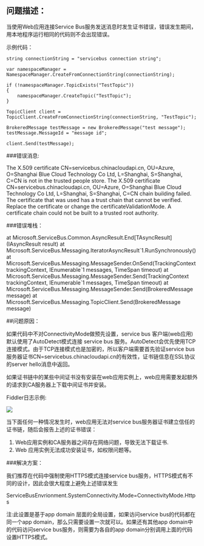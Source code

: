 ##	问题描述：当使用Web应用连接Service Bus服务发送消息时发生证书错误，错误发生期间，用本地程序运行相同的代码则不会出现错误。 示例代码：     string connectionString = "servicebus connection string";        var namespaceManager = NamespaceManager.CreateFromConnectionString(connectionString);        if (!namespaceManager.TopicExists("TestTopic"))    {        namespaceManager.CreateTopic("TestTopic");    }        TopicClient client = TopicClient.CreateFromConnectionString(connectionString, "TestTopic");        BrokeredMessage testMessage = new BrokeredMessage("test message");    testMessage.MessageId = "message id";        client.Send(testMessage);###错误消息:The X.509 certificate CN=servicebus.chinacloudapi.cn, OU=Azure, O=Shanghai Blue Cloud Technology Co Ltd, L=Shanghai, S=Shanghai, C=CN is not in the trusted people store. The X.509 certificate CN=servicebus.chinacloudapi.cn, OU=Azure, O=Shanghai Blue Cloud Technology Co Ltd, L=Shanghai, S=Shanghai, C=CN chain building failed. The certificate that was used has a trust chain that cannot be verified. Replace the certificate or change the certificateValidationMode. A certificate chain could not be built to a trusted root authority.###错误堆栈：at Microsoft.ServiceBus.Common.AsyncResult.End[TAsyncResult](IAsyncResult result)at Microsoft.ServiceBus.Messaging.IteratorAsyncResult\`1.RunSynchronously()at Microsoft.ServiceBus.Messaging.MessageSender.OnSend(TrackingContext trackingContext, IEnumerable\`1 messages, TimeSpan timeout)at Microsoft.ServiceBus.Messaging.MessageSender.Send(TrackingContext trackingContext, IEnumerable`1 messages, TimeSpan timeout)at Microsoft.ServiceBus.Messaging.MessageSender.Send(BrokeredMessage message)at Microsoft.ServiceBus.Messaging.TopicClient.Send(BrokeredMessage message)##问题原因：如果代码中不对ConnectivityMode做预先设置，service bus 客户端(web应用)默认使用了AutoDetect模式连接 service bus 服务。AutoDetect会优先使用TCP连接模式。由于TCP连接模式也是加密的，所以客户端需要首先验证service bus服务器证书CN=servicebus.chinacloudapi.cn的有效性，证书链信息在SSL协议的server hello消息中返回。如果证书链中的某些中间证书没有安装在web应用实例上，web应用需要发起额外的请求到CA服务器上下载中间证书并安装。 Fiddler日志示例:![](aog-service-bus-troubleshoot-certificate-error/Fiddler-log.png)当下面任何一种情况发生时，web应用无法对service bus服务器证书建立信任的证书链，随后会报告上述的证书错误：1. Web应用实例和CA服务器之间存在网络问题，导致无法下载证书.2. Web 应用实例无法成功安装证书，如权限问题等。###解决方案：我们推荐在代码中强制使用HTTPS模式连接service bus服务，HTTPS模式有不同的设计，因此会很大程度上避免上述错误发生ServiceBusEnvrionment.SystemConnectivity.Mode=ConnectivityMode.Https注:此设置是基于app domain 层面的全局设置，如果访问service bus的代码都在同一个app domain，那么只需要设置一次就可以。如果还有其他app domain中的代码访问service bus服务，则需要为各自的app domain分别调用上面的代码设置HTTPS模式。